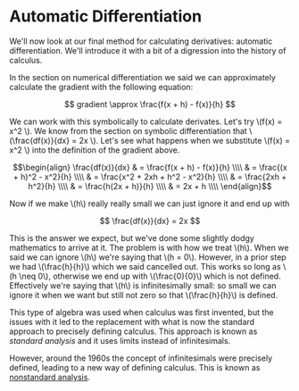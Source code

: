 # Automatic Differentiation

We'll now look at our final method for calculating derivatives: automatic differentiation. We'll introduce it with a bit of a digression into the history of calculus.

In the section on numerical differentiation we said we can approximately calculate the gradient with the following equation:

$$ gradient \approx \frac{f(x + h) - f(x)}{h} $$

We can work with this symbolically to calculate derivates. Let's try \\(f(x) = x^2 \\). We know from the section on symbolic differentiation that \\(\frac{df(x)}{dx} = 2x \\). Let's see what happens when we substitute \\(f(x) = x^2 \\) into the definition of the gradient above.

$$\begin{align}
\frac{df(x)}{dx} & = \frac{f(x + h) - f(x)}{h} \\\\
                 & = \frac{(x + h)^2 - x^2}{h} \\\\
                 & = \frac{x^2 + 2xh + h^2 - x^2}{h} \\\\
                 & = \frac{2xh + h^2}{h} \\\\
                 & = \frac{h(2x + h)}{h} \\\\
                 & = 2x + h \\\\
\end{align}$$

Now if we make \\(h\\) really really small we can just ignore it and end up with 

$$ \frac{df(x)}{dx} = 2x $$

This is the answer we expect, but we've done some slightly dodgy mathematics to arrive at it. The problem is with how we treat \\(h\\). When we said we can ignore \\(h\\) we're saying that \\(h = 0\\). However, in a prior step we had \\(\frac{h}{h}\\) which we said cancelled out. This works so long as \\(h \neq 0\\), otherwise we end up with \\(\frac{0}{0}\\) which is not defined. Effectively we're saying that \\(h\\) is infinitesimally small: so small we can ignore it when we want but still not zero so that \\(\frac{h}{h}\\) is defined.

This type of algebra was used when calculus was first invented, but the issues with it led to the replacement with what is now the standard approach to precisely defining calculus. This approach is known as *standard analysis* and it uses limits instead of infinitesimals.

However, around the 1960s the concept of infinitesimals were precisely defined, leading to a new way of defining calculus. This is known as [nonstandard analysis](https://en.wikipedia.org/wiki/Nonstandard_analysis).
